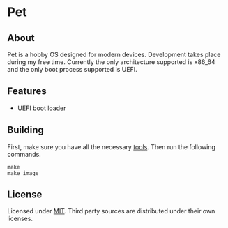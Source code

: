 # Pet

## About
Pet is a hobby OS designed for modern devices. Development takes place during my free time. Currently the only architecture supported is x86_64 and the only boot process supported is UEFI.

## Features
* UEFI boot loader

## Building
First, make sure you have all the necessary [tools](Documents/Development/Tools.md). Then run the following commands.
```
make
make image
```

## License
Licensed under [MIT](License). Third party sources are distributed under their own licenses.